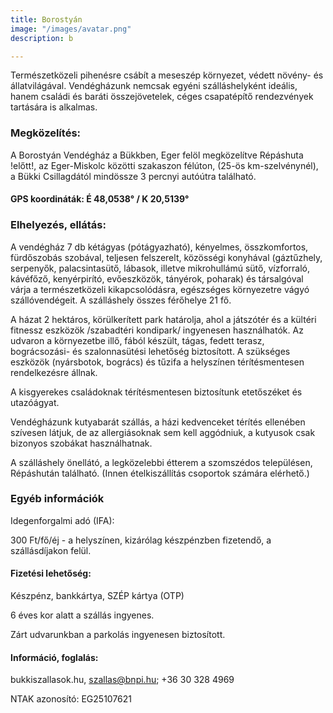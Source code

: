 ```yaml
---
title: Borostyán
image: "/images/avatar.png"
description: b

---
```


Természetközeli pihenésre csábít a meseszép környezet, védett növény- és állatvilágával. Vendégházunk nemcsak egyéni szálláshelyként ideális, hanem családi és baráti összejövetelek, céges csapatépítő rendezvények tartására is alkalmas.

### Megközelítés:

A Borostyán Vendégház a Bükkben, Eger felöl megközelítve Répáshuta !előtt!, az Eger-Miskolc közötti szakaszon félúton, (25-ös km-szelvénynél), a Bükki Csillagdától mindössze 3 percnyi autóútra található.

#### GPS koordináták: É 48,0538° / K 20,5139°

### Elhelyezés, ellátás:

A vendégház 7 db kétágyas (pótágyazható), kényelmes, összkomfortos, fürdőszobás szobával, teljesen felszerelt, közösségi konyhával (gáztűzhely, serpenyők, palacsintasütő, lábasok, illetve mikrohullámú sütő, vízforraló, kávéfőző, kenyérpirító, evőeszközök, tányérok, poharak) és társalgóval várja a természetközeli kikapcsolódásra, egészséges környezetre vágyó szállóvendégeit. A szálláshely összes férőhelye 21 fő.

A házat 2 hektáros, körülkerített park határolja, ahol a játszótér és a kültéri fitnessz eszközök /szabadtéri kondipark/ ingyenesen használhatók. Az udvaron a környezetbe illő, fából készült, tágas, fedett terasz, bográcsozási- és szalonnasütési lehetőség biztosított. A szükséges eszközök (nyársbotok, bogrács) és tűzifa a helyszínen térítésmentesen rendelkezésre állnak.

A kisgyerekes családoknak térítésmentesen biztosítunk etetőszéket és utazóágyat.

Vendégházunk kutyabarát szállás, a házi kedvenceket térítés ellenében szívesen látjuk, de az allergiásoknak sem kell aggódniuk, a kutyusok csak bizonyos szobákat használhatnak.

A szálláshely önellátó, a legközelebbi étterem a szomszédos településen, Répáshután található. (Innen ételkiszállítás csoportok számára elérhető.)

### Egyéb információk

Idegenforgalmi adó (IFA):

300 Ft/fő/éj - a helyszínen, kizárólag készpénzben fizetendő, a szállásdíjakon felül.

#### Fizetési lehetőség:

Készpénz, bankkártya, SZÉP kártya (OTP)

6 éves kor alatt a szállás ingyenes.

Zárt udvarunkban a parkolás ingyenesen biztosított.

#### Információ, foglalás:

bukkiszallasok.hu, szallas@bnpi.hu; +36 30 328 4969

NTAK azonosító: EG25107621